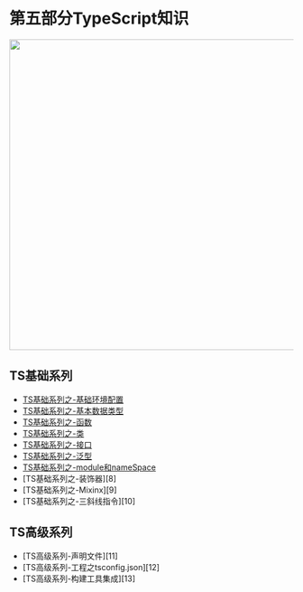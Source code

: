 # 第五部分TypeScript知识
 
<image src="https://github.com/MarsPen/-notes-summary/blob/master/images/typeScript.png" width="550"></image>

## TS基础系列
* [TS基础系列之-基础环境配置][1]
* [TS基础系列之-基本数据类型][2]
* [TS基础系列之-函数][3]
* [TS基础系列之-类][4]
* [TS基础系列之-接口][5]
* [TS基础系列之-泛型][6]
* [TS基础系列之-module和nameSpace][7]
* [TS基础系列之-装饰器][8]
* [TS基础系列之-Mixinx][9]
* [TS基础系列之-三斜线指令][10]


## TS高级系列
* [TS高级系列-声明文件][11]
* [TS高级系列-工程之tsconfig.json][12]
* [TS高级系列-构建工具集成][13]






[1]: https://github.com/MarsPen/-notes-summary/blob/master/typescript/envConfig.md
[2]: https://github.com/MarsPen/-notes-summary/blob/master/typescript/baseDataType.md
[3]: https://github.com/MarsPen/-notes-summary/blob/master/typescript/function.md
[4]: https://github.com/MarsPen/-notes-summary/blob/master/typescript/class.md
[5]: https://github.com/MarsPen/-notes-summary/blob/master/typescript/interfaces.md
[6]: https://github.com/MarsPen/-notes-summary/blob/master/typescript/generics.md
[7]: https://github.com/MarsPen/-notes-summary/blob/master/typescript/module.md




